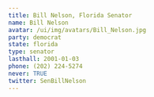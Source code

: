 ```yaml
---
title: Bill Nelson, Florida Senator
name: Bill Nelson
avatar: /ui/img/avatars/Bill_Nelson.jpg
party: democrat
state: florida
type: senator
lasthall: 2001-01-03
phone: (202) 224-5274
never: TRUE
twitter: SenBillNelson
---
```

